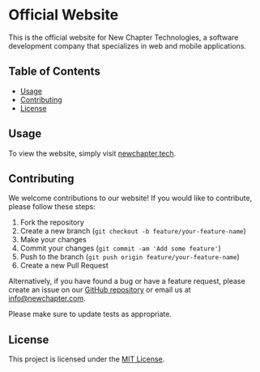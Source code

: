 # Official Website

This is the official website for New Chapter Technologies, a software development company that specializes in web and mobile applications.

## Table of Contents

- [Usage](#usage)
- [Contributing](#contributing)
- [License](#license)

## Usage

To view the website, simply visit [newchapter.tech](https://newchapter.tech/).

## Contributing

We welcome contributions to our website! If you would like to contribute, please follow these steps:

1. Fork the repository
2. Create a new branch (`git checkout -b feature/your-feature-name`)
3. Make your changes
4. Commit your changes (`git commit -am 'Add some feature'`)
5. Push to the branch (`git push origin feature/your-feature-name`)
6. Create a new Pull Request

Alternatively, if you have found a bug or have a feature request, please create an issue on our [GitHub repository](https://github.com/newchapter/newchapter.github.io/issues) or email us at info@newchapter.com.

Please make sure to update tests as appropriate.

## License

This project is licensed under the [MIT License](LICENSE.md).